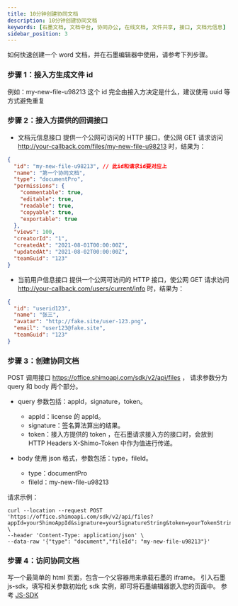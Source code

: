 ```yaml
---
title: 10分钟创建协同文档
description: 10分钟创建协同文档
keywords: [石墨文档, 文档中台, 协同办公, 在线文档, 文件共享, 接口, 文档元信息]
sidebar_position: 3
---
```


如何快速创建一个 word 文档，并在石墨编辑器中使用，请参考下列步骤。

### 步骤 1：接入方生成文件 id

例如：my-new-file-u98213
这个 id 完全由接入方决定是什么，建议使用 uuid 等方式避免重复

### 步骤 2：接入方提供的回调接口

- 文档元信息接口
  提供一个公网可访问的 HTTP 接口，使公网 GET 请求访问
  http://your-callback.com/files/my-new-file-u98213 时，结果为：

```json
{
  "id": "my-new-file-u98213", // 此id和请求id要对应上
  "name": "第一个协同文档",
  "type": "documentPro",
  "permissions": {
    "commentable": true,
    "editable": true,
    "readable": true,
    "copyable": true,
    "exportable": true
  },
  "views": 100,
  "creatorId": "1",
  "createdAt": "2021-08-01T00:00:00Z",
  "updatedAt": "2021-08-02T00:00:00Z",
  "teamGuid": "123"
}
```

- 当前用户信息接口
  提供一个公网可访问的 HTTP 接口，使公网 GET 请求访问
  http://your-callback.com/users/current/info 时，结果为：

```json
{
  "id": "userid123",
  "name": "张三",
  "avatar": "http://fake.site/user-123.png",
  "email": "user123@fake.site",
  "teamGuid": "123"
}
```

### 步骤 3：创建协同文档

POST 调用接口 https://office.shimoapi.com/sdk/v2/api/files ，
请求参数分为 query 和 body 两个部分。

- query 参数包括：appId，signature，token。

  - appId：license 的 appId。
  - signature：签名算法算出的结果。
  - token：接入方提供的 token ，在石墨请求接入方的接口时，会放到 HTTP Headers X-Shimo-Token 中作为值进行传递。

- body 使用 json 格式，参数包括：type，fileId。
  - type：documentPro
  - fileId：my-new-file-u98213

请求示例：

```
curl --location --request POST 'https://office.shimoapi.com/sdk/v2/api/files?appId=yourShimoAppId&signature=yourSignatureString&token=yourTokenString' \
--header 'Content-Type: application/json' \
--data-raw '{"type": "document","fileId": "my-new-file-u98213"}'
```

### 步骤 4：访问协同文档

写一个最简单的 html 页面，包含一个父容器用来承载石墨的 iframe。
引入石墨 js-sdk，填写相关参数初始化 sdk 实例，即可将石墨编辑器嵌入您的页面中。
参考 [JS-SDK](./../05shimo-jssdk/user-guide.md)
